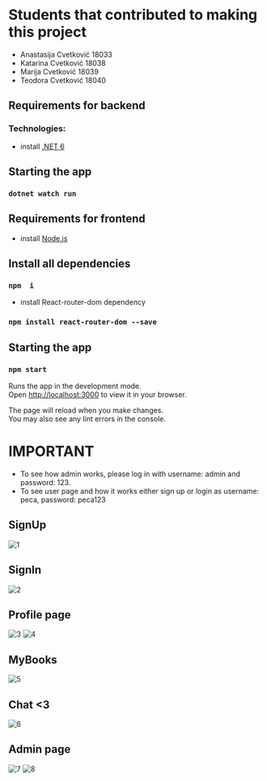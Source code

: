 # Students that contributed to making this project

- Anastasija Cvetković 18033
- Katarina Cvetković 18038
- Marija Cvetković 18039
- Teodora Cvetković 18040
## Requirements for backend
### Technologies:
- install [.NET 6]( https://dotnet.microsoft.com/en-us/download/dotnet/6.0)
## Starting the app
### `dotnet watch run`
## Requirements for frontend

- install [Node.js](https://nodejs.org/en/download/)
## Install all dependencies
### `npm  i`

- install React-router-dom dependency

### `npm install react-router-dom --save`

## Starting the app

### `npm start`

Runs the app in the development mode.\
Open [http://localhost:3000](http://localhost:3000) to view it in your browser.

The page will reload when you make changes.\
You may also see any lint errors in the console.
# IMPORTANT
- To see how admin works, please log in with username: admin and password: 123. 
- To see user page and how it works either sign up or login as username: peca, password: peca123
## SignUp
![1](https://user-images.githubusercontent.com/101969164/228328911-9ef3262a-0ad7-4e7d-b64c-6bd7fe10be16.jpg)
## SignIn
![2](https://user-images.githubusercontent.com/101969164/228328887-735664d1-6f30-44f6-a60b-cc3e3c842db5.jpg)
## Profile page
![3](https://user-images.githubusercontent.com/101969164/228328893-52737989-bf2a-4c95-b91e-38a494c98f4a.jpg)
![4](https://user-images.githubusercontent.com/101969164/228328895-668df180-b67d-4258-b421-9f242a1a5e94.jpg)
## MyBooks
![5](https://user-images.githubusercontent.com/101969164/228328896-8527c363-e3fd-40e1-bab4-802816a65884.jpg)
## Chat <3
![6](https://user-images.githubusercontent.com/101969164/228328901-9e721516-7794-433f-a48c-e20be5d7422e.jpg)
## Admin page
![7](https://user-images.githubusercontent.com/101969164/228328904-07a27571-5271-4179-9dfa-afafe194dc39.jpg)
![8](https://user-images.githubusercontent.com/101969164/228328908-7f0491dd-e32a-4f52-bcb8-df973fe385f3.jpg)

